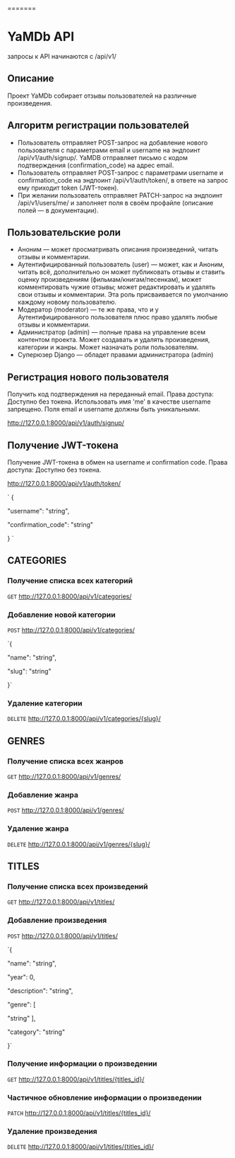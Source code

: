  
=======
# YaMDb API

запросы к API начинаются с /api/v1/

## Описание
Проект YaMDb собирает отзывы пользователей на различные произведения.

## Алгоритм регистрации пользователей
- Пользователь отправляет POST-запрос на добавление нового пользователя с параметрами email и username на эндпоинт /api/v1/auth/signup/.
YaMDB отправляет письмо с кодом подтверждения (confirmation_code) на адрес email.
- Пользователь отправляет POST-запрос с параметрами username и confirmation_code на эндпоинт /api/v1/auth/token/, в ответе на запрос ему приходит token (JWT-токен).
- При желании пользователь отправляет PATCH-запрос на эндпоинт /api/v1/users/me/ и заполняет поля в своём профайле (описание полей — в документации).

## Пользовательские роли
- Аноним — может просматривать описания произведений, читать отзывы и комментарии.
- Аутентифицированный пользователь (user) — может, как и Аноним, читать всё, дополнительно он может публиковать отзывы и ставить оценку произведениям (фильмам/книгам/песенкам), может комментировать чужие отзывы; может редактировать и удалять свои отзывы и комментарии. Эта роль присваивается по умолчанию каждому новому пользователю.
- Модератор (moderator) — те же права, что и у Аутентифицированного пользователя плюс право удалять любые отзывы и комментарии.
- Администратор (admin) — полные права на управление всем контентом проекта. Может создавать и удалять произведения, категории и жанры. Может назначать роли пользователям.
- Суперюзер Django — обладет правами администратора (admin)


## Регистрация нового пользователя
Получить код подтверждения на переданный email. Права доступа: Доступно без токена. Использовать имя 'me' в качестве username запрещено. Поля email и username должны быть уникальными.

http://127.0.0.1:8000/api/v1/auth/signup/

## Получение JWT-токена
Получение JWT-токена в обмен на username и confirmation code. Права доступа: Доступно без токена.

http://127.0.0.1:8000/api/v1/auth/token/

`
{

"username": "string",

"confirmation_code": "string"

}
`
## CATEGORIES

### Получение списка всех категорий

`GET` http://127.0.0.1:8000/api/v1/categories/

### Добавление новой категории

`POST` http://127.0.0.1:8000/api/v1/categories/

`{

"name": "string",

"slug": "string"

}`

### Удаление категории

`DELETE` http://127.0.0.1:8000/api/v1/categories/{slug}/

## GENRES

### Получение списка всех жанров

`GET` http://127.0.0.1:8000/api/v1/genres/

### Добавление жанра

`POST` http://127.0.0.1:8000/api/v1/genres/

### Удаление жанра

`DELETE` http://127.0.0.1:8000/api/v1/genres/{slug}/

## TITLES

### Получение списка всех произведений

`GET` http://127.0.0.1:8000/api/v1/titles/

### Добавление произведения

`POST` http://127.0.0.1:8000/api/v1/titles/

`{

"name": "string",

"year": 0,

"description": "string",

"genre": [

"string"
],

"category": "string"

}`

### Получение информации о произведении

`GET` http://127.0.0.1:8000/api/v1/titles/{titles_id}/

### Частичное обновление информации о произведении

`PATCH` http://127.0.0.1:8000/api/v1/titles/{titles_id}/

### Удаление произведения

`DELETE` http://127.0.0.1:8000/api/v1/titles/{titles_id}/

     

